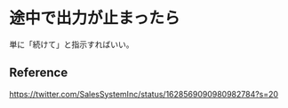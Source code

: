 # 途中で出力が止まったら

単に「続けて」と指示すればいい。

## Reference

https://twitter.com/SalesSystemInc/status/1628569090980982784?s=20
